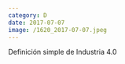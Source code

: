 ```yaml
--- 
category: D 
date: 2017-07-07 
image: /1620_2017-07-07.jpeg 
--- 
```


Definición simple de Industria 4.0